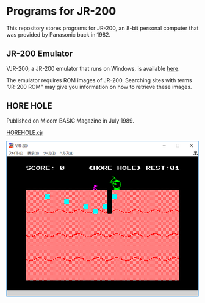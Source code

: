 # Programs for JR-200

This repository stores programs for JR-200,
an 8-bit personal computer that was provided by Panasonic back in 1982.

## JR-200 Emulator

VJR-200, a JR-200 emulator that runs on Windows, is available
[here](http://www.geocities.jp/find_jr200/index.html).

The emulator requires ROM images of JR-200. Searching sites with terms "JR-200 ROM"
may give you information on how to retrieve these images.

## HORE HOLE

Published on Micom BASIC Magazine in July 1989.

[HOREHOLE.cjr](../../raw/master/HOREHOLE.cjr)

![HORE HOLE main](image/HOREHOLE.png)
